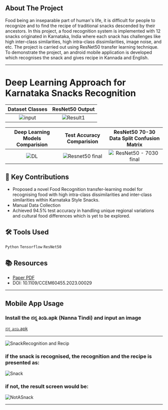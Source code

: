 ## About The Project

Food being an inseparable part of human's life, it is difficult for people to recognize and to find the recipe of traditional snacks descended by their ancestors. In this project, a food recognition system is implemented with 12 snacks originated in Karnataka, India where each snack has challenges like high inter-class similarities, high intra-class dissimilarities, image noise, and etc. The project is carried out using ResNet50 transfer learning technique.
To demonstrate the project, an android mobile application is developed which recognises the snack and gives recipe in Kannada and English.

---
# Deep Learning Approach for Karnataka Snacks Recognition
Dataset Classes  |  ResNet50 Output
:-------------------------:|:-------------------------:
![input](https://github.com/user-attachments/assets/81bc042c-1c42-4779-93b4-bbdf9be33c18) | ![Result1](https://github.com/user-attachments/assets/a2740160-c733-4bd5-95ed-de19c2ae1ee7)

Deep Learning Models Comparision | Test Accuracy Comparision  |  ResNet50 70-30 Data Split Confusion Matrix
:-------------------------:|:-------------------------:|:-------------------------:
![DL](https://github.com/user-attachments/assets/30035e7f-84b2-4726-aa8d-34cd11624c3d) | ![Resnet50 final](https://github.com/user-attachments/assets/a2ecf55c-2352-4dc9-ae55-9b2da26b576d) | ![ResNet50 - 7030 final](https://github.com/user-attachments/assets/fbbb464c-dca5-4b14-8252-2ac19baf83f2)

## 🎯 Key Contributions  
- Proposed a novel Food Recognition transfer-learning model for recognising food with high intra-class dissimilarities and inter-class similarities within Karnataka Style Snacks.
- Manual Data Collection
- Achieved 94.5% test accuracy in handling unique regional variations and cultural food differences which is yet to be explored.  

## 🛠️ Tools Used  
`Python` `Tensorflow` `ResNet50`

## 📚 Resources  
- [Paper PDF](https://ieeexplore.ieee.org/document/10706576)
- DOI: 10.1109/CCEM60455.2023.00029

---
## Mobile App Usage

### Install the ನನ್ನ ತಿಂಡಿ.apk (Nanna Tindi) and input an image
[ನನ್ನ ತಿಂಡಿ.apk](https://drive.google.com/file/d/1Sl6U7PquFg4cWA97nV7f4RtgCGhP2BNE/view?usp=sharing)

---
![SnackRecognition and Recip](https://github.com/user-attachments/assets/1cf91e05-976c-4067-8f6c-6c4d7d1f560a)


### if the snack is recognised, the recognition and the recipe is presented as:

![Snack](https://github.com/user-attachments/assets/ca81e82c-7694-485c-bc4e-4a388e28e24f)

### if not, the result screen would be:

![NotASnack](https://github.com/user-attachments/assets/310ab2b2-205a-481e-b22e-f0e08cb9e08a)

---
